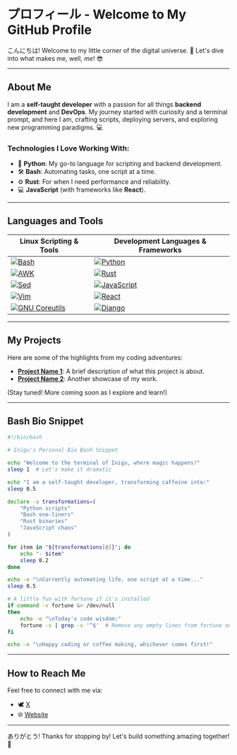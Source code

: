 # プロフィール - Welcome to My GitHub Profile

こんにちは! Welcome to my little corner of the digital universe. 🚀 Let's dive into what makes me, well, *me*! 😎

---

## About Me
I am a **self-taught developer** with a passion for all things **backend development** and **DevOps**. My journey started with curiosity and a terminal prompt, and here I am, crafting scripts, deploying servers, and exploring new programming paradigms. 💻

### Technologies I Love Working With:
- 🐍 **Python**: My go-to language for scripting and backend development.
- 🛠️ **Bash**: Automating tasks, one script at a time.
- ⚙️ **Rust**: For when I need performance and reliability.
- 💻 **JavaScript** (with frameworks like **React**).

---

## Languages and Tools

| **Linux Scripting & Tools**                                                                                                    | **Development Languages & Frameworks**                                                                                  |
| ----------------------------------------------------------------------------------------------------------------------------- | ----------------------------------------------------------------------------------------------------------------------- |
| [![Bash](https://img.shields.io/badge/-Bash-4EAA25?style=flat-square&logo=gnubash&logoColor=white)](https://www.gnu.org/bash/) | [![Python](https://img.shields.io/badge/-Python-3776AB?style=flat-square&logo=python&logoColor=white)](https://python.org/) |
| [![AWK](https://img.shields.io/badge/-AWK-FF4500?style=flat-square)](https://en.wikipedia.org/wiki/AWK)                       | [![Rust](https://img.shields.io/badge/-Rust-000000?style=flat-square&logo=rust&logoColor=white)](https://rust-lang.org/)  |
| [![Sed](https://img.shields.io/badge/-Sed-008000?style=flat-square)](https://en.wikipedia.org/wiki/Sed)                       | [![JavaScript](https://img.shields.io/badge/-JavaScript-F7DF1E?style=flat-square&logo=javascript&logoColor=black)](https://developer.mozilla.org/en-US/docs/Web/JavaScript) |
| [![Vim](https://img.shields.io/badge/-Vim-019733?style=flat-square&logo=vim&logoColor=white)](https://www.vim.org/)            | [![React](https://img.shields.io/badge/-React-61DAFB?style=flat-square&logo=react&logoColor=black)](https://reactjs.org/) |
| [![GNU Coreutils](https://img.shields.io/badge/-GNU%20Coreutils-000000?style=flat-square)](https://www.gnu.org/coreutils/)     | [![Django](https://img.shields.io/badge/-Django-092E20?style=flat-square&logo=django&logoColor=white)](https://www.djangoproject.com/) |

---

## My Projects
Here are some of the highlights from my coding adventures:

- **[Project Name 1](#)**: A brief description of what this project is about.
- **[Project Name 2](#)**: Another showcase of my work.

(Stay tuned! More coming soon as I explore and learn!)

---

## Bash Bio Snippet
```bash
#!/bin/bash

# Σnigu's Personal Bio Bash Snippet

echo "Welcome to the terminal of Σnigu, where magic happens!"
sleep 1  # Let's make it dramatic

echo "I am a self-taught developer, transforming caffeine into:"
sleep 0.5

declare -a transformations=(
    "Python scripts"
    "Bash one-liners"
    "Rust binaries"
    "JavaScript chaos"
)

for item in "${transformations[@]}"; do
    echo "- $item"
    sleep 0.2
done

echo -e "\nCurrently automating life, one script at a time..."
sleep 0.5

# A little fun with fortune if it's installed
if command -v fortune &> /dev/null
then
    echo -e "\nToday's code wisdom:"
    fortune -s | grep -v '^$'  # Remove any empty lines from fortune output
fi

echo -e "\nHappy coding or coffee making, whichever comes first!"

```

---

## How to Reach Me
Feel free to connect with me via:

- 🕊️ [X](https://x.com/enigum4th)
- 🌐 [Website](https://cat-v.org)

---

ありがとう! Thanks for stopping by! Let's build something amazing together! 🌟
